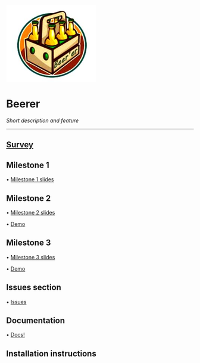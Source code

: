 ![](https://github.com/lrazovic/Beerer/blob/master/Berrer4.JPG)   

# Beerer

*Short description and feature*

* * *

## [Survey](https://docs.google.com/forms/d/1kWSuHJnPAj1bPIlC0zPUXVjH7cd_kNpZJrJ4aZpEsnA)  

## Milestone 1

• [Milestone 1 slides]()  

## Milestone 2

• [Milestone 2 slides]()  

• [Demo]()

## Milestone 3

• [Milestone 3 slides]()  

• [Demo]()


## Issues section
• [Issues](https://github.com/lrazovic/Beerer/issues)

## Documentation

• [Docs!]()  

## Installation instructions

 
